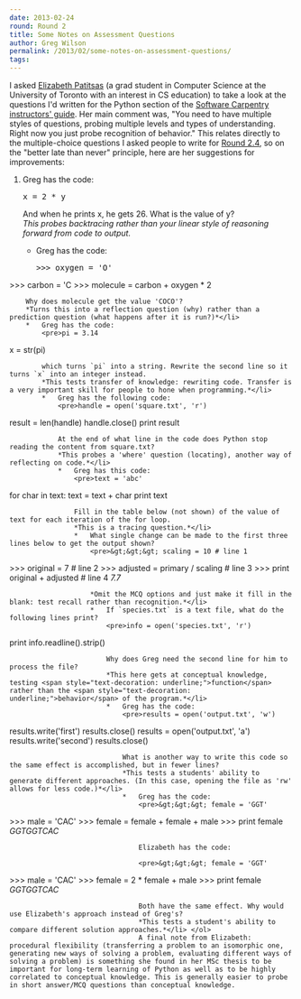 ```yaml
---
date: 2013-02-24
round: Round 2
title: Some Notes on Assessment Questions
author: Greg Wilson
permalink: /2013/02/some-notes-on-assessment-questions/
tags:
---
```

I asked [Elizabeth Patitsas][1] (a grad student in Computer Science at the University of Toronto with an interest in CS education) to take a look at the questions I'd written for the Python section of the [Software Carpentry instructors' guide][2]. Her main comment was, "You need to have multiple styles of questions, probing multiple levels and types of understanding. Right now you just probe recognition of behavior." This relates directly to the multiple-choice questions I asked people to write for [Round 2.4][3], so on the "better late than never" principle, here are her suggestions for improvements:

1.  Greg has the code: 
    <pre>x = 2 * y</pre>
    
    And when he prints x, he gets 26. What is the value of y?  
    *This probes backtracing rather than your linear style of reasoning forward from code to output.*</li> 
    *   Greg has the code: 
        <pre>&gt;&gt;&gt; oxygen = 'O'
&gt;&gt;&gt; carbon = 'C
&gt;&gt;&gt; molecule = carbon + oxygen * 2</pre>
        
        Why does molecule get the value 'COCO'?  
        *Turns this into a reflection question (why) rather than a prediction question (what happens after it is run?)*</li> 
        *   Greg has the code: 
            <pre>pi = 3.14
x = str(pi)</pre>
            
            which turns `pi` into a string. Rewrite the second line so it turns `x` into an integer instead.  
            *This tests transfer of knowledge: rewriting code. Transfer is a very important skill for people to hone when programming.*</li> 
            *   Greg has the following code: 
                <pre>handle = open('square.txt', 'r')
result = len(handle)
handle.close()
print result</pre>
                
                At the end of what line in the code does Python stop reading the content from square.txt?  
                *This probes a 'where' question (locating), another way of reflecting on code.*</li> 
                *   Greg has this code: 
                    <pre>text = 'abc'
for char in text:
     text = text + char
print text</pre>
                    
                    Fill in the table below (not shown) of the value of text for each iteration of the for loop.  
                    *This is a tracing question.*</li> 
                    *   What single change can be made to the first three lines below to get the output shown? 
                        <pre>&gt;&gt;&gt; scaling = 10 # line 1
&gt;&gt;&gt; original = 7 # line 2
&gt;&gt;&gt; adjusted = primary / scaling # line 3
&gt;&gt;&gt; print original + adjusted # line 4
<em>7.7</em></pre>
                        
                        *Omit the MCQ options and just make it fill in the blank: test recall rather than recognition.*</li> 
                        *   If `species.txt` is a text file, what do the following lines print? 
                            <pre>info = open('species.txt', 'r')
print info.readline().strip()</pre>
                            
                            Why does Greg need the second line for him to process the file?  
                            *This here gets at conceptual knowledge, testing <span style="text-decoration: underline;">function</span> rather than the <span style="text-decoration: underline;">behavior</span> of the program.*</li> 
                            *   Greg has the code: 
                                <pre>results = open('output.txt', 'w')
results.write('first')
results.close()
results = open('output.txt', 'a')
results.write('second')
results.close()</pre>
                                
                                What is another way to write this code so the same effect is accomplished, but in fewer lines?  
                                *This tests a students' ability to generate different approaches. (In this case, opening the file as 'rw' allows for less code.)*</li> 
                                *   Greg has the code: 
                                    <pre>&gt;&gt;&gt; female = 'GGT'
&gt;&gt;&gt; male = 'CAC'
&gt;&gt;&gt; female = female + female + male
&gt;&gt;&gt; print female
<em>GGTGGTCAC</em></pre>
                                    
                                    Elizabeth has the code:
                                    
                                    <pre>&gt;&gt;&gt; female = 'GGT'
&gt;&gt;&gt; male = 'CAC'
&gt;&gt;&gt; female = 2 * female + male
&gt;&gt;&gt; print female
<em>GGTGGTCAC</em></pre>
                                    
                                    Both have the same effect. Why would use Elizabeth's approach instead of Greg's?  
                                    *This tests a student's ability to compare different solution approaches.*</li> </ol> 
                                    A final note from Elizabeth: procedural flexibility (transferring a problem to an isomorphic one, generating new ways of solving a problem, evaluating different ways of solving a problem) is something she found in her MSc thesis to be important for long-term learning of Python as well as to be highly correlated to conceptual knowledge. This is generally easier to probe in short answer/MCQ questions than conceptual knowledge.

 [1]: http://www.cs.utoronto.ca/~patitsas/
 [2]: http://software-carpentry.org/book/
 [3]: /category/round-2-4/

